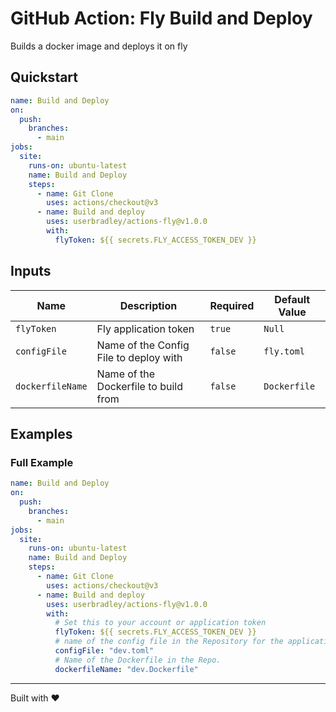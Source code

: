 # GitHub Action: Fly Build and Deploy

Builds a docker image and deploys it on fly

## Quickstart

```yaml
name: Build and Deploy
on:
  push:
    branches:
      - main
jobs:
  site:
    runs-on: ubuntu-latest
    name: Build and Deploy
    steps:
      - name: Git Clone
        uses: actions/checkout@v3
      - name: Build and deploy
        uses: userbradley/actions-fly@v1.0.0
        with:
          flyToken: ${{ secrets.FLY_ACCESS_TOKEN_DEV }}
```
## Inputs

| Name | Description | Required | Default Value |
|------|-------------|----------|---------------|
| `flyToken` | Fly application token | `true` | `Null` |
| `configFile` | Name of the Config File to deploy with | `false` | `fly.toml` |
| `dockerfileName` | Name of the Dockerfile to build from | `false` | `Dockerfile` |

## Examples

### Full Example

```yaml
name: Build and Deploy
on:
  push:
    branches:
      - main
jobs:
  site:
    runs-on: ubuntu-latest
    name: Build and Deploy
    steps:
      - name: Git Clone
        uses: actions/checkout@v3
      - name: Build and deploy
        uses: userbradley/actions-fly@v1.0.0
        with:
          # Set this to your account or application token
          flyToken: ${{ secrets.FLY_ACCESS_TOKEN_DEV }}
          # name of the config file in the Repository for the application
          configFile: "dev.toml"
          # Name of the Dockerfile in the Repo.
          dockerfileName: "dev.Dockerfile"
```
---
Built with ❤️
